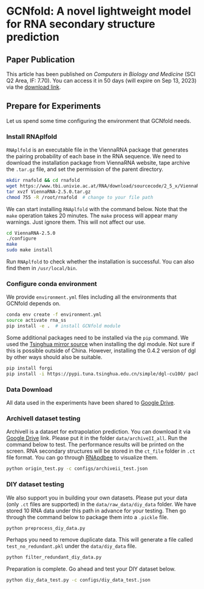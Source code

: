 # GCNfold: A novel lightweight model for RNA secondary structure prediction

## Paper Publication

This article has been published on *Computers in Biology and Medicine* (SCI Q2 Area, IF: 7.70). You can access it in 50 days (will expire on Sep 13, 2023) via the [download link](https://authors.elsevier.com/c/1hStR2OYd3sYA).

## Prepare for Experiments

Let us spend some time configuring the environment that GCNfold needs.

### Install RNAplfold

`RNAplfold` is an executable file in the ViennaRNA package that generates the pairing probability of each base in the RNA sequence. We need to download the installation package from ViennaRNA website, tape archive the `.tar.gz` file, and set the permission of the parent directory.

```bash
mkdir rnafold && cd rnafold
wget https://www.tbi.univie.ac.at/RNA/download/sourcecode/2_5_x/ViennaRNA-2.5.0.tar.gz
tar xvzf ViennaRNA-2.5.0.tar.gz
chmod 755 -R /root/rnafold  # change to your file path
```

We can start installing `RNAplfold` with the command below. Note that the `make` operation takes 20 minutes. The `make` process will appear many warnings. Just ignore them. This will not affect our use.

```bash
cd ViennaRNA-2.5.0
./configure
make
sudo make install
```

Run `RNAplfold`  to check whether the installation is successful. You can also find them in `/usr/local/bin`.

### Configure conda environment

We provide `environment.yml` files including all the environments that GCNfold depends on.

```bash
conda env create -f environment.yml
source activate rna_ss
pip install -e .  # install GCNfold module
```

Some additional packages need to be installed via the `pip` command. We used the <u>Tsinghua mirror source</u> when installing the dgl module. Not sure if this is possible outside of China. However, installing the 0.4.2 version of dgl by other ways should also be suitable.

```bash
pip install forgi
pip install -i https://pypi.tuna.tsinghua.edu.cn/simple/dgl-cu100/ package/dgl_cu100-0.4.2-cp37-cp37m-manylinux1_x86_64.whl
```

### Data Download

All data used in the experiments have been shared to [Google Drive](https://drive.google.com/drive/folders/1xfzHKbhYtOjyO9umKbHlUH1wAwdmUPRY?usp=sharing).

### ArchiveII dataset testing

ArchiveII is a dataset for extrapolation prediction. You can download it via [Google Drive](https://drive.google.com/drive/folders/1xfzHKbhYtOjyO9umKbHlUH1wAwdmUPRY?usp=sharing) link. Please put it in the folder `data/archiveII_all`. Run the command below to test. The performance results will be printed on the screen. RNA secondary structures will be stored in the `ct_file` folder in `.ct` file format. You can go through [RNApdbee](http://rnapdbee.cs.put.poznan.pl/) to visualize them.

```bash
python origin_test.py -c configs/archiveii_test.json
```

### DIY dataset testing

We also support you in building your own datasets. Please put your data (only `.ct` files are supported) in the `data/raw_data/diy_data` folder. We have stored 10 RNA data under this path in advance for your testing. Then go through the command below to package them into a `.pickle` file.

```bash
python preprocess_diy_data.py
```

Perhaps you need to remove duplicate data. This will generate a file called `test_no_redundant.pkl` under the `data/diy_data` file.

```bash
python filter_redundant_diy_data.py
```

Preparation is complete. Go ahead and test your DIY dataset below.

```bash
python diy_data_test.py -c configs/diy_data_test.json
```
